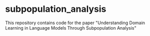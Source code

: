 # subpopulation_analysis
This repository contains code for the paper "Understanding Domain Learning in Language Models Through Subpopulation Analysis"
